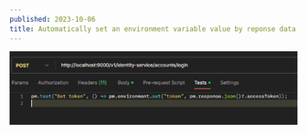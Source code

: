 ```yaml
---
published: 2023-10-06
title: Automatically set an environment variable value by reponse data of a HTTP request
---
```

![](media/image-1.png)